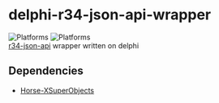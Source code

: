 # delphi-r34-json-api-wrapper
![Platforms](https://img.shields.io/badge/_-Android-447E55?style=for-the-badge&logo=android)
![Platforms](https://img.shields.io/badge/_-Windows-446F7E?style=for-the-badge&logo=windows)  
[r34-json-api](https://github.com/KuroZen/r34-json-api) wrapper written on delphi
## Dependencies
* [Horse-XSuperObjects](https://github.com/claudneysessa/Horse-XSuperObjects)
